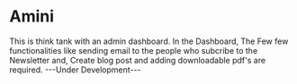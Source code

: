 # Amini
This is think tank with an admin dashboard.
In the Dashboard, The Few few functionalities like sending email to the people who subcribe to the Newsletter and, Create blog post and adding downloadable pdf's are required.
---Under Development---

